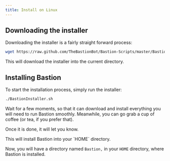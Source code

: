 ```yaml
---
title: Install on Linux
---
```


## Downloading the installer

Downloading the installer is a fairly straight forward process:

```bash
wget https://raw.github.com/TheBastionBot/Bastion-Scripts/master/BastionInstaller.sh && chmod +x BastionInstaller.sh
```

This will download the installer into the current directory.

## Installing Bastion

To start the installation process, simply run the installer:

```bash
./BastionInstaller.sh
```

Wait for a few moments, so that it can download and install everything you will
need to run Bastion smoothly. Meanwhile, you can go grab a cup of coffee (or
tea, if you prefer that).

Once it is done, it will let you know.

<note type="info">
  This will install Bastion into your `HOME` directory.
</note>

Now, you will have a directory named `Bastion,` in your `HOME` directory, where
Bastion is installed.
